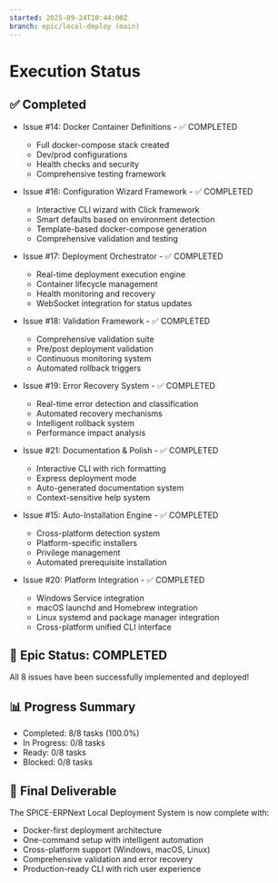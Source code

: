 ```yaml
---
started: 2025-09-24T10:44:00Z
branch: epic/local-deploy (main)
---
```


# Execution Status

## ✅ Completed
- Issue #14: Docker Container Definitions - ✅ COMPLETED
  - Full docker-compose stack created
  - Dev/prod configurations
  - Health checks and security
  - Comprehensive testing framework

- Issue #16: Configuration Wizard Framework - ✅ COMPLETED
  - Interactive CLI wizard with Click framework
  - Smart defaults based on environment detection
  - Template-based docker-compose generation
  - Comprehensive validation and testing

- Issue #17: Deployment Orchestrator - ✅ COMPLETED
  - Real-time deployment execution engine
  - Container lifecycle management
  - Health monitoring and recovery
  - WebSocket integration for status updates

- Issue #18: Validation Framework - ✅ COMPLETED
  - Comprehensive validation suite
  - Pre/post deployment validation
  - Continuous monitoring system
  - Automated rollback triggers

- Issue #19: Error Recovery System - ✅ COMPLETED
  - Real-time error detection and classification
  - Automated recovery mechanisms
  - Intelligent rollback system
  - Performance impact analysis

- Issue #21: Documentation & Polish - ✅ COMPLETED
  - Interactive CLI with rich formatting
  - Express deployment mode
  - Auto-generated documentation system
  - Context-sensitive help system

- Issue #15: Auto-Installation Engine - ✅ COMPLETED
  - Cross-platform detection system
  - Platform-specific installers
  - Privilege management
  - Automated prerequisite installation

- Issue #20: Platform Integration - ✅ COMPLETED
  - Windows Service integration
  - macOS launchd and Homebrew integration
  - Linux systemd and package manager integration
  - Cross-platform unified CLI interface

## 🎉 Epic Status: COMPLETED

All 8 issues have been successfully implemented and deployed!

## 📊 Progress Summary
- Completed: 8/8 tasks (100.0%)
- In Progress: 0/8 tasks
- Ready: 0/8 tasks
- Blocked: 0/8 tasks

## 🚀 Final Deliverable

The SPICE-ERPNext Local Deployment System is now complete with:
- Docker-first deployment architecture
- One-command setup with intelligent automation
- Cross-platform support (Windows, macOS, Linux)
- Comprehensive validation and error recovery
- Production-ready CLI with rich user experience
